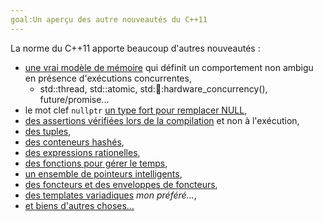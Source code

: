 ```yaml
---
goal:Un aperçu des autre nouveautés du C++11
---
```

La norme du C++11 apporte beaucoup d'autres nouveautés :
* [une vrai modèle de mémoire](http://en.wikipedia.org/wiki/C%2B%2B11#Multithreading_memory_model) qui définit un comportement non ambigu en présence d'exécutions concurrentes,
    * std::thread, std::atomic, std::thread::hardware_concurrency(), future/promise...
* le mot clef `nullptr` [un type fort pour remplacer NULL](http://en.wikipedia.org/wiki/C%2B%2B11#Null_pointer_constant),
* [des assertions vérifiées lors de la compilation](http://en.wikipedia.org/wiki/C%2B%2B11#Static_assertions) et non à l'exécution,
* [des tuples](http://en.wikipedia.org/wiki/C%2B%2B11#Tuple_types),
* [des conteneurs hashés](http://en.wikipedia.org/wiki/C%2B%2B11#Hash_tables),
* [des expressions rationelles](http://en.wikipedia.org/wiki/C%2B%2B11#Regular_expressions),
* [des fonctions pour gérer le temps](http://en.cppreference.com/w/cpp/chrono),
* [un ensemble de pointeurs intelligents](http://en.wikipedia.org/wiki/C%2B%2B11#General-purpose_smart_pointers),
* [des foncteurs et des enveloppes de foncteurs](http://en.wikipedia.org/wiki/C%2B%2B11#Polymorphic_wrappers_for_function_objects),
* [des templates variadiques](http://en.wikipedia.org/wiki/C%2B%2B11#Variadic_templates) _mon préféré..._,
* [et biens d'autres choses...](http://en.wikipedia.org/wiki/C%2B%2B11)